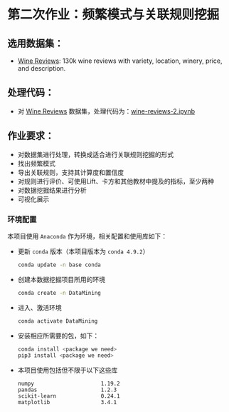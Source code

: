 # 第二次作业：频繁模式与关联规则挖掘
## 选用数据集：
+ [Wine Reviews](https://www.kaggle.com/zynicide/wine-reviews): 130k wine reviews with variety, location, winery, price, and description.

## 处理代码：
+ 对 [Wine Reviews](https://www.kaggle.com/zynicide/wine-reviews) 数据集，处理代码为：[wine-reviews-2.ipynb](./wine-reviews-2.ipynb)

## 作业要求：
+ 对数据集进行处理，转换成适合进行关联规则挖掘的形式
+ 找出频繁模式
+ 导出关联规则，支持其计算度和置信度
+ 对规则进行评价、可使用Lift、卡方和其他教材中提及的指标，至少两种
+ 对数据挖掘结果进行分析
+ 可视化展示

### 环境配置
本项目使用 `Anaconda` 作为环境，相关配置和使用库如下：
+ 更新 `conda` 版本（本项目版本为 `conda 4.9.2`）
  ``` bash
  conda update -n base conda
  ```
+ 创建本数据挖掘项目所用的环境
  ``` bash
  conda create -n DataMining
  ```
+ 进入、激活环境
  ``` bash
  conda activate DataMining
  ```
+ 安装相应所需要的包，如下：
  ``` bash
  conda install <package we need>
  pip3 install <package we need>
  ```
+ 本项目使用包括但不限于以下这些库
  ``` 
  numpy                     1.19.2 
  pandas                    1.2.3
  scikit-learn              0.24.1
  matplotlib                3.4.1
  ```
  

